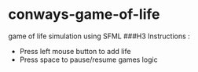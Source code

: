 # conways-game-of-life
 game of life simulation using SFML
 ###H3 Instructions : 
- Press left mouse button to add life
- Press space to pause/resume games logic

